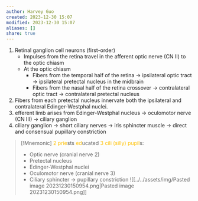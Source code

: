 ```yaml
---
author: Harvey Guo
created: 2023-12-30 15:07
modified: 2023-12-30 15:07
aliases: []
share: true
---
```


1. Retinal ganglion cell neurons (first-order)
	- Impulses from the retina travel in the afferent optic nerve (CN II) to the optic chiasm
	- At the optic chiasm
		- Fibers from the temporal half of the retina → ipsilateral optic tract → ipsilateral pretectal nucleus in the midbrain
		- Fibers from the nasal half of the retina crossover → contralateral optic tract → contralateral pretectal nucleus
2. Fibers from each pretectal nucleus innervate both the ipsilateral and contralateral Edinger-Westphal nuclei.
3. efferent limb arises from Edinger-Westphal nucleus → oculomotor nerve (CN III) → ciliary ganglion
4. ciliary ganglion → short ciliary nerves → iris sphincter muscle → direct and consensual pupillary constriction
>[!Mnemonic] 
><font color="#ffc000">2</font> <font color="#ffc000">prie</font>sts <font color="#ffc000">ed</font>ucated <font color="#ffc000">3</font> <font color="#ffc000">cili (silly)</font> <font color="#ffc000">pupil</font>s:
>- Optic nerve (cranial nerve 2)
>- Pretectal nucleus
>- Edinger-Westphal nuclei
>- Oculomotor nerve (cranial nerve 3)
>- Ciliary sphincter → pupillary constriction
>![[../../assets/img/Pasted image 20231230150954.png|Pasted image 20231230150954.png]]